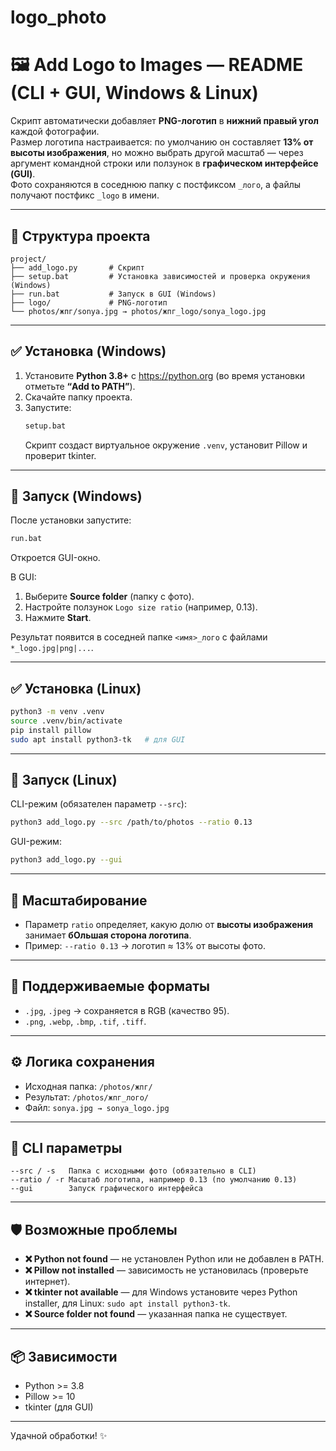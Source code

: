 # logo_photo

# 🖼️ Add Logo to Images — README (CLI + GUI, Windows & Linux)

Скрипт автоматически добавляет **PNG-логотип** в **нижний правый угол** каждой фотографии.  
Размер логотипа настраивается: по умолчанию он составляет **13% от высоты изображения**, но можно выбрать другой масштаб — через аргумент командной строки или ползунок в **графическом интерфейсе (GUI)**.  
Фото сохраняются в соседнюю папку с постфиксом `_лого`, а файлы получают постфикс `_logo` в имени.  

---

## 📁 Структура проекта

```
project/
├── add_logo.py       # Скрипт
├── setup.bat         # Установка зависимостей и проверка окружения (Windows)
├── run.bat           # Запуск в GUI (Windows)
├── logo/             # PNG-логотип
└── photos/жпг/sonya.jpg → photos/жпг_logo/sonya_logo.jpg
```

---

## ✅ Установка (Windows)

1. Установите **Python 3.8+** с https://python.org (во время установки отметьте **“Add to PATH”**).  
2. Скачайте папку проекта.  
3. Запустите:  
   ```bat
   setup.bat
   ```  
   Скрипт создаст виртуальное окружение `.venv`, установит Pillow и проверит tkinter.  

---

## 🚀 Запуск (Windows)

После установки запустите:  
```bat
run.bat
```
Откроется GUI-окно.  

В GUI:
1. Выберите **Source folder** (папку с фото).  
2. Настройте ползунок `Logo size ratio` (например, 0.13).  
3. Нажмите **Start**.  

Результат появится в соседней папке `<имя>_лого` с файлами `*_logo.jpg|png|...`.  

---

## ✅ Установка (Linux)

```bash
python3 -m venv .venv
source .venv/bin/activate
pip install pillow
sudo apt install python3-tk   # для GUI
```

---

## 🚀 Запуск (Linux)

CLI-режим (обязателен параметр `--src`):  
```bash
python3 add_logo.py --src /path/to/photos --ratio 0.13
```

GUI-режим:  
```bash
python3 add_logo.py --gui
```

---

## 🧠 Масштабирование

- Параметр `ratio` определяет, какую долю от **высоты изображения** занимает **бОльшая сторона логотипа**.  
- Пример: `--ratio 0.13` → логотип ≈ 13% от высоты фото.  

---

## 🧩 Поддерживаемые форматы

- `.jpg`, `.jpeg` → сохраняется в RGB (качество 95).  
- `.png`, `.webp`, `.bmp`, `.tif`, `.tiff`.  

---

## ⚙️ Логика сохранения

- Исходная папка: `/photos/жпг/`  
- Результат: `/photos/жпг_лого/`  
- Файл: `sonya.jpg → sonya_logo.jpg`  

---

## 🧾 CLI параметры

```
--src / -s   Папка с исходными фото (обязательно в CLI)
--ratio / -r Масштаб логотипа, например 0.13 (по умолчанию 0.13)
--gui        Запуск графического интерфейса
```

---

## 🛡️ Возможные проблемы

- **❌ Python not found** — не установлен Python или не добавлен в PATH.  
- **❌ Pillow not installed** — зависимость не установилась (проверьте интернет).  
- **❌ tkinter not available** — для Windows установите через Python installer, для Linux: `sudo apt install python3-tk`.  
- **❌ Source folder not found** — указанная папка не существует.  

---

## 📦 Зависимости

- Python >= 3.8  
- Pillow >= 10  
- tkinter (для GUI)  

---

Удачной обработки! ✨
